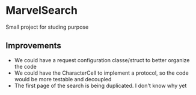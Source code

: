 # MarvelSearch

Small project for studing purpose

## Improvements

- We could have a request configuration classe/struct to better organize the code
- We could have the CharacterCell to implement a protocol, so the code would be more testable and decoupled
- The first page of the search is being duplicated. I don't know why yet
